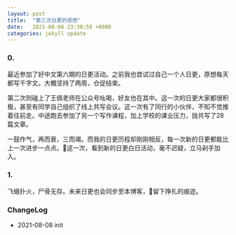 ```yaml
---
layout: post
title:  "第三次日更的感想"
date:   2021-08-08 23:38:58 +0800
categories: jekyll update
---
```

### 0.
最近参加了好中文第六期的日更活动。之前我也尝试过自己一个人日更，原想每天都写千字文。大概坚持了两周，仓促结束。

第二次则碰上了王佩老师在公众号吆喝，好友也在其中。这一次的日更大家都很积极，甚至有同学自己组织了线上共写会议。这一次有了同行的小伙伴，不知不觉推着往前走。中途跑去参加了另一个写作课程，加上学校的课业压力，拢共写了28篇文章。

一鼓作气，再而衰，三而竭。而我的日更历程却刚刚相反，每一次新的日更都能比上一次进步一点点。这一次，看到新的日更白日活动，毫不迟疑，立马剁手加入。

### 1. 
飞蛾扑火，尸骨无存。未来日更也会同步至本博客，留下挣扎的痕迹。

### ChangeLog

- 2021-08-08 init
